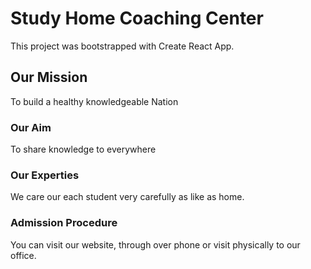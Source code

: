 # Study Home Coaching Center

This project was bootstrapped with Create React App.

## Our Mission

To build a healthy knowledgeable Nation

### Our Aim

To share knowledge to everywhere

### Our Experties

We care our each student very carefully as like as home.

### Admission Procedure

You can visit our website, through over phone or visit physically to our office.

